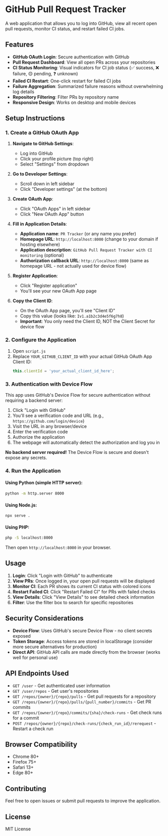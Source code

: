 # GitHub Pull Request Tracker

A web application that allows you to log into GitHub, view all recent open pull requests, monitor CI status, and restart failed CI jobs.

## Features

- **GitHub OAuth Login**: Secure authentication with GitHub
- **Pull Request Dashboard**: View all open PRs across your repositories
- **CI Status Monitoring**: Visual indicators for CI job status (✅ success, ❌ failure, 🟡 pending, ❓ unknown)
- **Failed CI Restart**: One-click restart for failed CI jobs
- **Failure Aggregation**: Summarized failure reasons without overwhelming log details
- **Repository Filtering**: Filter PRs by repository name
- **Responsive Design**: Works on desktop and mobile devices

## Setup Instructions

### 1. Create a GitHub OAuth App

1. **Navigate to GitHub Settings**:
   - Log into GitHub
   - Click your profile picture (top right)
   - Select "Settings" from dropdown

2. **Go to Developer Settings**:
   - Scroll down in left sidebar
   - Click "Developer settings" (at the bottom)

3. **Create OAuth App**:
   - Click "OAuth Apps" in left sidebar
   - Click "New OAuth App" button

4. **Fill in Application Details**:
   - **Application name**: `PR Tracker` (or any name you prefer)
   - **Homepage URL**: `http://localhost:8000` (change to your domain if hosting elsewhere)
   - **Application description**: `GitHub Pull Request Tracker with CI monitoring` (optional)
   - **Authorization callback URL**: `http://localhost:8000` (same as homepage URL - not actually used for device flow)

5. **Register Application**:
   - Click "Register application"
   - You'll see your new OAuth App page

6. **Copy the Client ID**:
   - On the OAuth App page, you'll see "Client ID"
   - Copy this value (looks like: `Iv1.a1b2c3d4e5f6g7h8`)
   - **Important**: You only need the Client ID, NOT the Client Secret for device flow

### 2. Configure the Application

1. Open `script.js`
2. Replace `YOUR_GITHUB_CLIENT_ID` with your actual GitHub OAuth App Client ID:
   ```javascript
   this.clientId = 'your_actual_client_id_here';
   ```

### 3. Authentication with Device Flow

This app uses GitHub's Device Flow for secure authentication without requiring a backend server:

1. Click "Login with GitHub"
2. You'll see a verification code and URL (e.g., `https://github.com/login/device`)
3. Visit the URL in any browser/device
4. Enter the verification code
5. Authorize the application
6. The webpage will automatically detect the authorization and log you in

**No backend server required!** The Device Flow is secure and doesn't expose any secrets.

### 4. Run the Application

#### Using Python (simple HTTP server):
```bash
python -m http.server 8000
```

#### Using Node.js:
```bash
npx serve .
```

#### Using PHP:
```bash
php -S localhost:8000
```

Then open `http://localhost:8000` in your browser.

## Usage

1. **Login**: Click "Login with GitHub" to authenticate
2. **View PRs**: Once logged in, your open pull requests will be displayed
3. **Monitor CI**: Each PR shows its current CI status with colored icons
4. **Restart Failed CI**: Click "Restart Failed CI" for PRs with failed checks
5. **View Details**: Click "View Details" to see detailed check information
6. **Filter**: Use the filter box to search for specific repositories

## Security Considerations

- **Device Flow**: Uses GitHub's secure Device Flow - no client secrets exposed
- **Token Storage**: Access tokens are stored in localStorage (consider more secure alternatives for production)
- **Direct API**: GitHub API calls are made directly from the browser (works well for personal use)

## API Endpoints Used

- `GET /user` - Get authenticated user information
- `GET /user/repos` - Get user's repositories
- `GET /repos/{owner}/{repo}/pulls` - Get pull requests for a repository
- `GET /repos/{owner}/{repo}/pulls/{pull_number}/commits` - Get PR commits
- `GET /repos/{owner}/{repo}/commits/{sha}/check-runs` - Get check runs for a commit
- `POST /repos/{owner}/{repo}/check-runs/{check_run_id}/rerequest` - Restart a check run

## Browser Compatibility

- Chrome 80+
- Firefox 75+
- Safari 13+
- Edge 80+

## Contributing

Feel free to open issues or submit pull requests to improve the application.

## License

MIT License